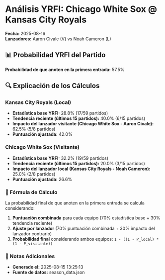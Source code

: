 # Análisis YRFI: Chicago White Sox @ Kansas City Royals

**Fecha:** 2025-08-16  
**Lanzadores:** Aaron Civale (V) vs Noah Cameron (L)

## 📊 Probabilidad YRFI del Partido

**Probabilidad de que anoten en la primera entrada:** 57.5%

## 🔍 Explicación de los Cálculos

### Kansas City Royals (Local)
- **Estadística base YRFI:** 28.8% (17/59 partidos)
- **Tendencia reciente (últimos 15 partidos):** 40.0% (6/15 partidos)
- **Impacto del lanzador visitante (Chicago White Sox - Aaron Civale):** 62.5% (5/8 partidos)
- **Puntuación ajustada:** 42.0%

### Chicago White Sox (Visitante)
- **Estadística base YRFI:** 32.2% (19/59 partidos)
- **Tendencia reciente (últimos 15 partidos):** 20.0% (3/15 partidos)
- **Impacto del lanzador local (Kansas City Royals - Noah Cameron):** 25.0% (2/8 partidos)
- **Puntuación ajustada:** 26.6%

### 📝 Fórmula de Cálculo

La probabilidad final de que anoten en la primera entrada se calcula considerando:
1. **Puntuación combinada** para cada equipo (70% estadística base + 30% tendencia reciente)
2. **Ajuste por lanzador** (70% puntuación combinada + 30% impacto del lanzador contrario)
3. **Probabilidad final** considerando ambos equipos: `1 - ((1 - P_local) * (1 - P_visitante))`

### 📌 Notas Adicionales

- **Generado el:** 2025-08-15 13:25:13
- **Fuente de datos:** season_data.json
